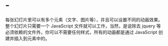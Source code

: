 # -
每张幻灯片里可以有多个元素（文字、图片等），并且可以设置不同的动画效果。整个幻灯片只需要一个 JavaScript 文件就可以工作，当然，是说除去 jquery 等必须依赖的文件外，你可以不需要任何样式，所有的动画都是通过 JavaScript 创建并插入到元素中的。
